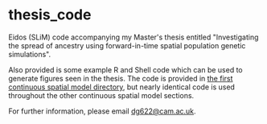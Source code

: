 # thesis_code
Eidos (SLiM) code accompanying my Master's thesis entitled "Investigating the spread of ancestry using forward-in-time spatial population genetic simulations".

Also provided is some example R and Shell code which can be used to generate figures seen in the thesis. The code is provided in [the first continuous spatial model directory](Section_3.7_first_spatial), but nearly identical code is used throughout the other continuous spatial model sections.

For further information, please email dg622@cam.ac.uk.
